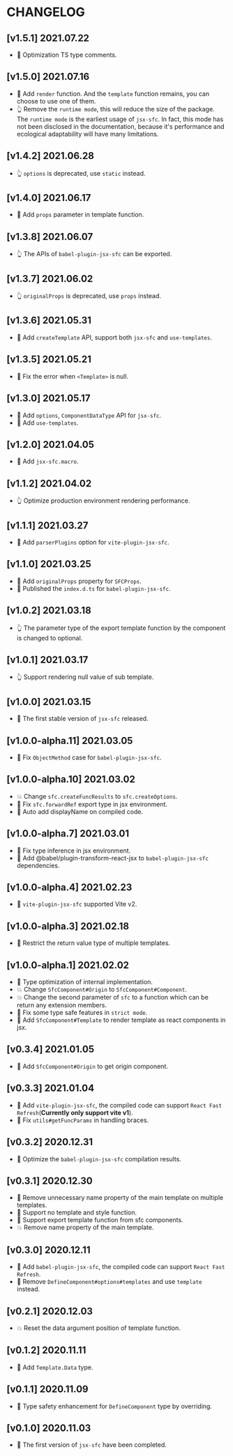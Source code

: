 # CHANGELOG

## [v1.5.1] 2021.07.22

- 🎨 Optimization TS type comments.

## [v1.5.0] 2021.07.16

- 🌟 Add `render` function. And the `template` function remains, you can choose to use one of them.
- 👆 Remove the `runtime mode`, this will reduce the size of the package. The `runtime mode` is the earliest usage of `jsx-sfc`. In fact, this mode has not been disclosed in the documentation, because it's performance and ecological adaptability will have many limitations.

## [v1.4.2] 2021.06.28

- 👆 `options` is deprecated, use `static` instead.

## [v1.4.0] 2021.06.17

- 🌟 Add `props` parameter in template function.

## [v1.3.8] 2021.06.07

- 👆 The APIs of `babel-plugin-jsx-sfc` can be exported.

## [v1.3.7] 2021.06.02

- 👆 `originalProps` is deprecated, use `props` instead.

## [v1.3.6] 2021.05.31

- 🌟 Add `createTemplate` API, support both `jsx-sfc` and `use-templates`.

## [v1.3.5] 2021.05.21

- 🐛 Fix the error when `<Template>` is null.

## [v1.3.0] 2021.05.17

- 🌟 Add `options`, `ComponentDataType` API for `jsx-sfc`.
- 🌟 Add `use-templates`.

## [v1.2.0] 2021.04.05

- 🌟 Add `jsx-sfc.macro`.

## [v1.1.2] 2021.04.02

- 👆 Optimize production environment rendering performance.

## [v1.1.1] 2021.03.27

- 🌟 Add `parserPlugins` option for `vite-plugin-jsx-sfc`.

## [v1.1.0] 2021.03.25

- 🌟 Add `originalProps` property for `SFCProps`.
- 🐛 Published the `index.d.ts` for `babel-plugin-jsx-sfc`.

## [v1.0.2] 2021.03.18

- 👆 The parameter type of the export template function by the component is changed to optional.

## [v1.0.1] 2021.03.17

- 👆 Support rendering null value of sub template.

## [v1.0.0] 2021.03.15

- 🤟 The first stable version of `jsx-sfc` released.

## [v1.0.0-alpha.11] 2021.03.05

- 🐛 Fix `ObjectMethod` case for `babel-plugin-jsx-sfc`.

## [v1.0.0-alpha.10] 2021.03.02

- 💥 Change `sfc.createFuncResults` to `sfc.createOptions`.
- 🐛 Fix `sfc.forwardRef` export type in jsx environment.
- 🌟 Auto add displayName on compiled code.

## [v1.0.0-alpha.7] 2021.03.01

- 🐛 Fix type inference in jsx environment.
- 🐛 Add @babel/plugin-transform-react-jsx to `babel-plugin-jsx-sfc` dependencies.

## [v1.0.0-alpha.4] 2021.02.23

- 🌟 `vite-plugin-jsx-sfc` supported Vite v2.

## [v1.0.0-alpha.3] 2021.02.18

- 🌟 Restrict the return value type of multiple templates.

## [v1.0.0-alpha.1] 2021.02.02

- 🌟 Type optimization of internal implementation.
- 💥 Change `SfcComponent#Origin` to `SfcComponent#Component`.
- 💥 Change the second parameter of `sfc` to a function which can be return any extension members.
- 🐛 Fix some type safe features in `strict mode`.
- 🌟 Add `SfcComponent#Template` to render template as react components in jsx.

## [v0.3.4] 2021.01.05

- 🌟 Add `SfcComponent#Origin` to get origin component.

## [v0.3.3] 2021.01.04

- 🌟 Add `vite-plugin-jsx-sfc`, the compiled code can support `React Fast Refresh`(**Currently only support vite v1**).
- 🐛 Fix `utils#getFuncParams` in handling braces.

## [v0.3.2] 2020.12.31

- 🌟 Optimize the `babel-plugin-jsx-sfc` compilation results.

## [v0.3.1] 2020.12.30

- 🌟 Remove unnecessary name property of the main template on multiple templates.
- 🌟 Support no template and style function.
- 🌟 Support export template function from sfc components.
- 💥 Remove name property of the main template.

## [v0.3.0] 2020.12.11

- 🌟 Add `babel-plugin-jsx-sfc`, the compiled code can support `React Fast Refresh`.
- 🌟 Remove `DefineComponent#options#templates` and use `template` instead.

## [v0.2.1] 2020.12.03

- 💥 Reset the data argument position of template function.

## [v0.1.2] 2020.11.11

- 🌟 Add `Template.Data` type.

## [v0.1.1] 2020.11.09

- 🌟 Type safety enhancement for `DefineComponent` type by overriding.

## [v0.1.0] 2020.11.03

- 🌟 The first version of `jsx-sfc` have been completed.
